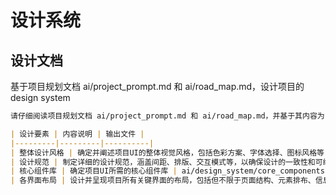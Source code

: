 # 设计系统

## 设计文档

基于项目规划文档 ai/project_prompt.md 和 ai/road_map.md，设计项目的 design system

```md
请仔细阅读项目规划文档 ai/project_prompt.md 和 ai/road_map.md，并基于其内容为当前项目进行针对性的设计系统设计。设计成果应包含但不限于以下核心要素：

| 设计要素 | 内容说明 | 输出文件 |
|---------|---------|----------|
| 整体设计风格 | 确定并阐述项目UI的整体视觉风格，包括色彩方案、字体选择、图标风格等 | ai/design_system/design_style.md |
| 设计规范 | 制定详细的设计规范，涵盖间距、排版、交互模式等，以确保设计的一致性和可维护性 | ai/design_system/design_specifications.md |
| 核心组件库 | 确定项目UI所需的核心组件库 | ai/design_system/core_components.md |
| 各界面布局 | 设计并呈现项目所有关键界面的布局，包括但不限于页面结构、元素排布、信息层级等 | ai/design_system/key_interfaces.md |
```
